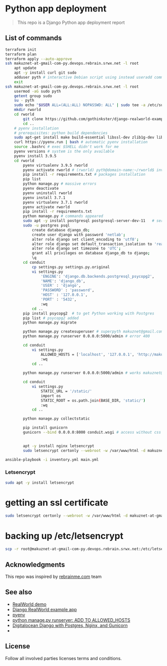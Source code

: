 # Python app deployment
> This repo is a Django Python app deployment report

## List of commands
```bash
terraform init
terraform plan
terraform apply --auto-approve
ssh makuznet-at-gmail-com-py.devops.rebrain.srwx.net -l root
    apt update
    apt -y install curl git sudo
    adduser pyth # interactive Debian script using instead useradd command
    exit
ssh makuznet-at-gmail-com-py.devops.rebrain.srwx.net -l root
    usermod -aG sudo pyth
    getent group sudo
    su - pyth
    sudo echo "$USER ALL=(ALL:ALL) NOPASSWD: ALL" | sudo tee -a /etc/sudoers
    mkdir rworld
    cd rworld
        git clone https://github.com/gothinkster/django-realworld-example-app .
        cd ..
    # pyenv installation
    # prerequisites: python build dependencies
    sudo apt-get install make build-essential libssl-dev zlib1g-dev libbz2-dev libreadline-dev libsqlite3-dev wget curl llvm libncursesw5-dev xz-utils tk-dev libxml2-dev libxmlsec1-dev libffi-dev liblzma-dev
    curl https://pyenv.run | bash # automatic pyenv installation
    source .bashrc # exec $SHELL didn't work for me
    pyenv versions # system is the only available
    pyenv install 3.9.5
    cd rworld
        pyenv virtualenv 3.9.5 rworld
        pyenv activate rworld # (rworld) pyth@domain-name:~/rworld$ invitation the expected (rworld) appeared at last!!!
        pip install -r requirements.txt # packages installation
        pip list    
        python manage.py # massive errors
        pyenv deactivate 
        pyenv uninstall rworld
        pyenv install 3.7.1
        pyenv virtualenv 3.7.1 rworld
        pyenv activate rworld
        pip install -r requirements.txt
        python manage.py # commands appeared
        sudo apt -y install postgresql postgresql-server-dev-11   # server-dev — developer's lib
        sudo -u postgres psql
            create database django_db;
            create user django with password 'netlab';
            alter role django set client_encoding to 'utf8';
            alter role django set default_transaction_isolation to 'read committed';
            alter role django set timezone to 'UTC';
            grant all privileges on database django_db to django;
            \q
        cd conduit
            cp settings.py settings.py.original
            vi settings.py    
                'ENGINE': 'django.db.backends.postgresql_psycopg2',
                'NAME': 'django_db',
                'USER' : 'django',
                'PASSWORD' : 'password',
                'HOST' : '127.0.0.1',
                'PORT' : '5432',
                :wq
            cd ..
        pip install psycopg2  # to get Python working with Postgres  
        pip list # psycopg2 added
        python manage.py migrate

        python manage.py createsuperuser # superpyth makuznet@gmail.com T1meism0ney
        python manage.py runserver 0.0.0.0:5000/admin # error 400

        cd conduit
            vi settings.py    
                ALLOWED_HOSTS = ['localhost', '127.0.0.1', 'http://makuznet-at-gmail-com-py.devops.rebrain.srwx.net']
                :wq
            cd ..
        
        python manage.py runserver 0.0.0.0:5000/admin # works makuznet@gmail.com T1meism0ney 

        cd conduit
            vi settings.py    
                STATIC_URL = '/static/'
                import os
                STATIC_ROOT = os.path.join(BASE_DIR, 'static/')
                :wq
            cd ..

        python manage.py collectstatic

        pip install gunicorn
        gunicorn --bind 0.0.0.0:8000 conduit.wsgi # access without css to makuznet-at-gmail-com-py.devops.rebrain.srwx.net/admin

        
        apt -y install nginx letsencrypt
        sudo letsencrypt certonly --webroot -w /var/www/html -d makuznet-at-gmail-com-py.devops.rebrain.srwx.net -m makuznet@gmail.com --agree-tos

ansible-playbook -i inventory.yml main.yml

```        
### Letsencrypt
```bash
sudo apt -y install letsencrypt
```
# getting an ssl certificate
```bash
sudo letsencrypt certonly --webroot -w /var/www/html -d makuznet-at-gmail-com-py.devops.rebrain.srwx.net -m makuznet@gmail.com --agree-tos
```
# backing up /etc/letsencrypt
```bash
scp -r root@makuznet-at-gmail-com-py.devops.rebrain.srwx.net:/etc/letsencrypt ~/Documents/rebrain/python-deploy/
```

## Acknowledgments
This repo was inspired by [rebrainme.com](https://rebrainme.com) team

## See also 
- [RealWorld demo](https://demo.realworld.io/#/)
- [Django RealWorld example app](https://github.com/gothinkster/django-realworld-example-app)
- [pyenv](https://github.com/pyenv/pyenv)
- [python manage.py runserver: ADD TO ALLOWED_HOSTS](https://stackoverflow.com/questions/44184268/django-invalid-http-host-header-testserver-you-may-need-to-add-utestserver/44184583)
- [Digitalocean Django with Postgres, Nginx, and Gunicorn](https://www.digitalocean.com/community/tutorials/how-to-set-up-django-with-postgres-nginx-and-gunicorn-on-ubuntu-18-04)
- []()

## License
Follow all involved parties licenses terms and conditions.